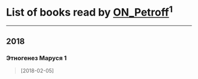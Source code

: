 # List of books read by [ON_Petroff](https://www.facebook.com/app_scoped_user_id/1079841742132777/)<sup>1</sup>
---

## 2018

### Этногенез Маруся 1
> [2018-02-05] 



